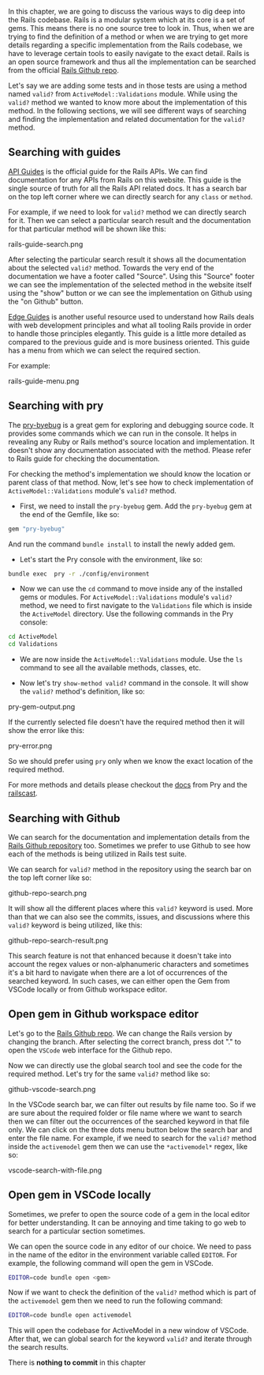 In this chapter, we are going to discuss the various ways to dig deep into the
Rails codebase. Rails is a modular system which at its core is a set of gems.
This means there is no one source tree to look in. Thus, when we are trying to
find the definition of a method or when we are trying to get more details
regarding a specific implementation from the Rails codebase, we have to leverage
certain tools to easily navigate to the exact detail. Rails is an open source
framework and thus all the implementation can be searched from the official
[Rails Github repo](https://github.com/rails/rails).

Let's say we are adding some tests and in those tests are using a method named
`valid?` from `ActiveModel::Validations` module. While using the `valid?` method
we wanted to know more about the implementation of this method. In the following
sections, we will see different ways of searching and finding the implementation
and related documentation for the `valid?` method.

## Searching with guides

[API Guides](https://api.rubyonrails.org/) is the official guide for the Rails
APIs. We can find documentation for any APIs from Rails on this website. This
guide is the single source of truth for all the Rails API related docs. It has a
search bar on the top left corner where we can directly search for any `class`
or `method`.

For example, if we need to look for `valid?` method we can directly search for
it. Then we can select a particular search result and the documentation for that
particular method will be shown like this:

<image>rails-guide-search.png</image>

After selecting the particular search result it shows all the documentation
about the selected `valid?` method. Towards the very end of the documentation we
have a footer called "Source". Using this "Source" footer we can see the
implementation of the selected method in the website itself using the "show"
button or we can see the implementation on Github using the "on Github" button.

[Edge Guides](https://edgeguides.rubyonrails.org/) is another useful resource
used to understand how Rails deals with web development principles and what all
tooling Rails provide in order to handle those principles elegantly. This guide
is a little more detailed as compared to the previous guide and is more business
oriented. This guide has a menu from which we can select the required section.

For example:

<image>rails-guide-menu.png</image>

## Searching with pry

The [pry-byebug](https://github.com/deivid-rodriguez/pry-byebug) is a great gem
for exploring and debugging source code. It provides some commands which we can
run in the console. It helps in revealing any Ruby or Rails method's source
location and implementation. It doesn't show any documentation associated with
the method. Please refer to Rails guide for checking the documentation.

For checking the method's implementation we should know the location or parent
class of that method. Now, let's see how to check implementation of
`ActiveModel::Validations` module's `valid?` method.

- First, we need to install the `pry-byebug` gem. Add the `pry-byebug` gem at
  the end of the Gemfile, like so:

```rb
gem "pry-byebug"
```

And run the command `bundle install` to install the newly added gem.

- Let's start the Pry console with the environment, like so:

```bash
bundle exec  pry -r ./config/environment
```

- Now we can use the `cd` command to move inside any of the installed gems or
  modules. For `ActiveModel::Validations` module's `valid?` method, we need to
  first navigate to the `Validations` file which is inside the `ActiveModel`
  directory. Use the following commands in the Pry console:

```bash
cd ActiveModel
cd Validations
```

- We are now inside the `ActiveModel::Validations` module. Use the `ls` command
  to see all the available methods, classes, etc.

- Now let's try `show-method valid?` command in the console. It will show the
  `valid?` method's definition, like so:

<image>pry-gem-output.png</image>

If the currently selected file doesn't have the required method then it will
show the error like this:

<image>pry-error.png</image>

So we should prefer using `pry` only when we know the exact location of the
required method.

For more methods and details please checkout the
[docs](https://rdoc.info/github/pry/pry/master/Pry) from Pry and the
[railscast](http://railscasts.com/episodes/280-pry-with-rails).

## Searching with Github

We can search for the documentation and implementation details from the
[Rails Github repository](https://github.com/rails/rails/tree/6-1-stable) too.
Sometimes we prefer to use Github to see how each of the methods is being
utilized in Rails test suite.

We can search for `valid?` method in the repository using the search bar on the
top left corner like so:

<image>github-repo-search.png</image>

It will show all the different places where this `valid?` keyword is used. More
than that we can also see the commits, issues, and discussions where this
`valid?` keyword is being utilized, like this:

<image>github-repo-search-result.png</image>

This search feature is not that enhanced because it doesn't take into account
the regex values or non-alphanumeric characters and sometimes it's a bit hard to
navigate when there are a lot of occurrences of the searched keyword. In such
cases, we can either open the Gem from VSCode locally or from Github workspace
editor.

## Open gem in Github workspace editor

Let's go to the [Rails Github repo](https://github.com/rails/rails). We can
change the Rails version by changing the branch. After selecting the correct
branch, press dot "." to open the `VSCode` web interface for the Github repo.

Now we can directly use the global search tool and see the code for the required
method. Let's try for the same `valid?` method like so:

<image>github-vscode-search.png</image>

In the VSCode search bar, we can filter out results by file name too. So if we
are sure about the required folder or file name where we want to search then we
can filter out the occurrences of the searched keyword in that file only. We can
click on the three dots menu button below the search bar and enter the file
name. For example, if we need to search for the `valid?` method inside the
`activemodel` gem then we can use the `*activemodel*` regex, like so:

<image>vscode-search-with-file.png</image>

## Open gem in VSCode locally

Sometimes, we prefer to open the source code of a gem in the local editor for
better understanding. It can be annoying and time taking to go web to search for
a particular section sometimes.

We can open the source code in any editor of our choice. We need to pass in the
name of the editor in the environment variable called `EDITOR`. For example, the
following command will open the gem in VSCode.

```bash
EDITOR=code bundle open <gem>
```

Now if we want to check the definition of the `valid?` method which is part of
the `activemodel` gem then we need to run the following command:

```bash
EDITOR=code bundle open activemodel
```

This will open the codebase for ActiveModel in a new window of VSCode. After
that, we can global search for the keyword `valid?` and iterate through the
search results.

There is **nothing to commit** in this chapter
